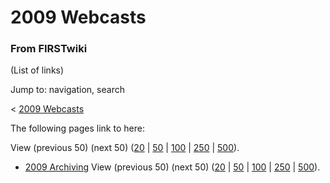 # 2009 Webcasts

### From FIRSTwiki

(List of links)

Jump to: navigation, search

&lt; [2009 Webcasts](/index.php?title=2009_Webcasts&redirect=no "2009
Webcasts" )  

The following pages link to here:

View (previous 50) (next 50)
([20](/index.php?title=Special:Whatlinkshere/2009_Webcasts&limit=20&from=0
"Special:Whatlinkshere/2009 Webcasts" ) |
[50](/index.php?title=Special:Whatlinkshere/2009_Webcasts&limit=50&from=0
"Special:Whatlinkshere/2009 Webcasts" ) |
[100](/index.php?title=Special:Whatlinkshere/2009_Webcasts&limit=100&from=0
"Special:Whatlinkshere/2009 Webcasts" ) |
[250](/index.php?title=Special:Whatlinkshere/2009_Webcasts&limit=250&from=0
"Special:Whatlinkshere/2009 Webcasts" ) |
[500](/index.php?title=Special:Whatlinkshere/2009_Webcasts&limit=500&from=0
"Special:Whatlinkshere/2009 Webcasts" )).

  * [2009 Archiving](/index.php/2009_Archiving "2009 Archiving" )
View (previous 50) (next 50)
([20](/index.php?title=Special:Whatlinkshere/2009_Webcasts&limit=20&from=0
"Special:Whatlinkshere/2009 Webcasts" ) |
[50](/index.php?title=Special:Whatlinkshere/2009_Webcasts&limit=50&from=0
"Special:Whatlinkshere/2009 Webcasts" ) |
[100](/index.php?title=Special:Whatlinkshere/2009_Webcasts&limit=100&from=0
"Special:Whatlinkshere/2009 Webcasts" ) |
[250](/index.php?title=Special:Whatlinkshere/2009_Webcasts&limit=250&from=0
"Special:Whatlinkshere/2009 Webcasts" ) |
[500](/index.php?title=Special:Whatlinkshere/2009_Webcasts&limit=500&from=0
"Special:Whatlinkshere/2009 Webcasts" )).

